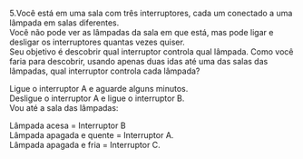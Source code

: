 5.Você está em uma sala com três interruptores, cada um conectado a uma lâmpada em salas diferentes. <br> Você não pode ver as lâmpadas da sala em que está, mas pode ligar e desligar os interruptores quantas vezes quiser.  <br>Seu objetivo é descobrir qual interruptor controla qual lâmpada. Como você faria para descobrir, usando apenas duas idas até uma das salas das lâmpadas, qual interruptor controla cada lâmpada?

Ligue o interruptor A e aguarde alguns minutos. <br>
Desligue o interruptor A e ligue o interruptor B. <br>
Vou até a sala das lâmpadas: <br>

Lâmpada acesa = Interruptor B <br>
Lâmpada apagada e quente = Interruptor A. <br>
Lâmpada apagada e fria = Interruptor C. <br>
